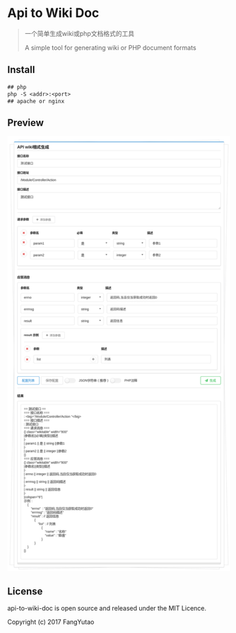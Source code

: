# Api to Wiki Doc

> 一个简单生成wiki或php文档格式的工具
>
> A simple tool for generating wiki or PHP document formats

## Install

```shell
## php
php -S <addr>:<port>
## apache or nginx
```

## Preview

![preview](./preview.png)

## License
api-to-wiki-doc is open source and released under the MIT Licence.

Copyright (c) 2017 FangYutao